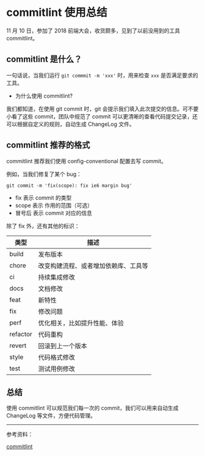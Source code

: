 # commitlint 使用总结

11 月 10 日，参加了 2018 前端大会，收货颇多，见到了以前没用到的工具 commitlint。

## commitlint 是什么？

一句话说，当我们运行 `git commmit -m 'xxx'` 时，用来检查 `xxx` 是否满足要求的工具。

- 为什么使用 commitlint?

我们都知道，在使用 git commit 时，git 会提示我们填入此次提交的信息。可不要小看了这些 commit，团队中规范了 commit 可以更清晰的查看代码提交记录，还可以根据自定义的规则，自动生成 ChangeLog 文件。

## commitlint 推荐的格式

commitlint 推荐我们使用 config-conventional 配置去写 commit。

例如，当我们修复了某个 bug：

```shell
git commit -m 'fix(scope): fix ie6 margin bug'
```

- fix 表示 commit 的类型
- scope 表示 作用的范围（可选）
- 冒号后 表示 commit 对应的信息

除了 fix 外，还有其他的标识：

|类型|描述|
|-|-|
|build|发布版本|
|chore|改变构建流程、或者增加依赖库、工具等|
|ci|持续集成修改|
|docs|文档修改|
|feat|新特性|
|fix|修改问题|
|perf|优化相关，比如提升性能、体验|
|refactor|代码重构|
|revert|回滚到上一个版本|
|style|代码格式修改|
|test|测试用例修改|

## 总结

使用 commitlint 可以规范我们每一次的 commit，我们可以用来自动生成 ChangeLog 等文件，方便代码管理。

---

参考资料：

[commitlint](https://github.com/marionebl/commitlint)
